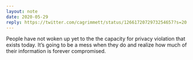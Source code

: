 ```yaml
---
layout: note
date: 2020-05-29
reply: https://twitter.com/cagrimmett/status/1266172072973254657?s=20
---
```


People have not woken up yet to the the capacity for privacy violation that exists today. It’s going to be a mess when they do and realize how much of their information is forever compromised.
